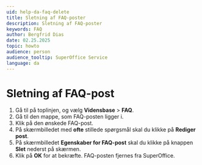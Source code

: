 ```yaml
---
uid: help-da-faq-delete
title: Sletning af FAQ-poster
description: Sletning af FAQ-poster
keywords: FAQ
author: Bergfrid Dias
date: 02.25.2025
topic: howto
audience: person
audience_tooltip: SuperOffice Service
language: da
---
```


# Sletning af FAQ-post

1. Gå til <i class="ph ph-list" aria-label="Main menu"></i> på toplinjen, og vælg **Vidensbase** > **FAQ**.
1. Gå til den mappe, som FAQ-posten ligger i.
1. Klik på den ønskede FAQ-post.
1. På skærmbilledet med **ofte** stillede spørgsmål skal du klikke på **Rediger post**.
1. På skærmbilledet **Egenskaber for FAQ-post** skal du klikke på knappen **Slet** nederst på skærmen.
1. Klik på **OK** for at bekræfte. FAQ-posten fjernes fra SuperOffice.
